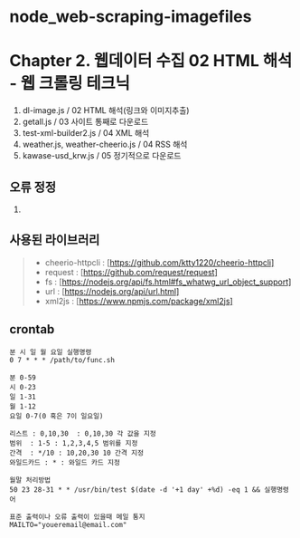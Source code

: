 # node_web-scraping-imagefiles

Chapter 2. 웹데이터 수집 02 HTML 해석 - 웹 크롤링 테크닉
============
1. dl-image.js / 02 HTML 해석(링크와 이미지추출)
1. getall.js / 03 사이트 통째로 다운로드
1. test-xml-builder2.js / 04 XML 해석
1. weather.js, weather-cheerio.js / 04 RSS 해석
1. kawase-usd_krw.js / 05 정기적으로 다운로드

## 오류 정정
1. 

## 사용된 라이브러리
> - cheerio-httpcli : [https://github.com/ktty1220/cheerio-httpcli]
> - request : [https://github.com/request/request]
> - fs : [https://nodejs.org/api/fs.html#fs_whatwg_url_object_support]
> - url : [https://nodejs.org/api/url.html]
> - xml2js : [https://www.npmjs.com/package/xml2js]

## crontab
```
분 시 일 월 요일 실행명령
0 7 * * * /path/to/func.sh

분 0-59
시 0-23
일 1-31
월 1-12
요일 0-7(0 혹은 7이 일요일)

리스트 : 0,10,30  : 0,10,30 각 값을 지정
범위  : 1-5 : 1,2,3,4,5 범위를 지정
간격  : */10 : 10,20,30 10 간격 지정
와일드카드 : * : 와일드 카드 지정

월말 처리방법
50 23 28-31 * * /usr/bin/test $(date -d '+1 day' +%d) -eq 1 && 실행명령어

표준 출력이나 오류 출력이 있을때 메일 통지
MAILTO="youeremail@email.com"
```